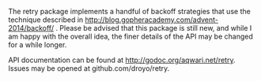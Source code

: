 The retry package implements a handful of backoff strategies that
use the technique described in
http://blog.gopheracademy.com/advent-2014/backoff/ . Please
be advised that this package is still new, and while I am happy with
the overall idea, the finer details of the API may be changed for
a while longer.

API documentation can be found at http://godoc.org/aqwari.net/retry.
Issues may be opened at github.com/droyo/retry.
